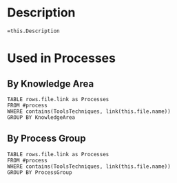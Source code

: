 # Description
`=this.Description`
# Used in Processes
## By Knowledge Area
```dataview
TABLE rows.file.link as Processes
FROM #process 
WHERE contains(ToolsTechniques, link(this.file.name))
GROUP BY KnowledgeArea
```
## By Process Group
```dataview
TABLE rows.file.link as Processes
FROM #process 
WHERE contains(ToolsTechniques, link(this.file.name))
GROUP BY ProcessGroup
```

